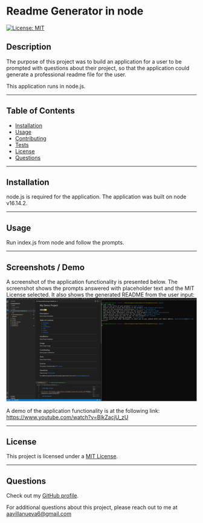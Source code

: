# Readme Generator in node

[![License: MIT](https://img.shields.io/badge/License-MIT-yellow.svg)](https://opensource.org/licenses/MIT)

## Description

The purpose of this project was to build an application for a user to be prompted with questions about their project, so that the application could generate a professional readme file for the user.

This application runs in node.js.

---

## Table of Contents

- [Installation](#installation)
- [Usage](#usage)
- [Contributing](#contributing)
- [Tests](#tests)
- [License](#license)
- [Questions](#questions)

---

## Installation

node.js is required for the application. The application was built on node v16.14.2.

---

## Usage

Run index.js from node and follow the prompts.

---

## Screenshots / Demo

A screenshot of the application functionality is presented below. The screenshot shows the prompts answered with placeholder text and the MIT License selected. It also shows the generated README from the user input:
![screenshot of the application](./assets/images/demoScreenshot.png)

A demo of the application functionality is at the following link:
<https://www.youtube.com/watch?v=BlkZacjU_zU>

---

## License

This project is licensed under a [MIT License](https://opensource.org/licenses/MIT).

---

## Questions

Check out my [GitHub profile](https://github.com/aavillanueva6).

For additional questions about this project, please reach out to me at <aavillanueva6@gmail.com>
